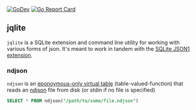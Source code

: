 [![GoDev](https://img.shields.io/static/v1?label=godev&message=reference&color=00add8)](https://pkg.go.dev/github.com/augmentable-dev/jqlite)
[![Go Report Card](https://goreportcard.com/badge/github.com/augmentable-dev/jqlite)](https://goreportcard.com/report/github.com/augmentable-dev/jqlite)

## jqlite

`jqlite` is a SQLite extension and command line utility for working with various forms of json.
It's meant to work in tandem with the [SQLite JSON1 extension](https://www.sqlite.org/json1.html).

### ndjson

`ndjson` is an [eponoymous-only virtual table](https://www.sqlite.org/vtab.html#eponymous_only_virtual_tables) (table-valued-function) that reads an [ndjson](https://github.com/ndjson/ndjson-spec) file from disk (or stdin if no file is specified)

```sql
SELECT * FROM ndjson("/path/to/some/file.ndjson")
```
